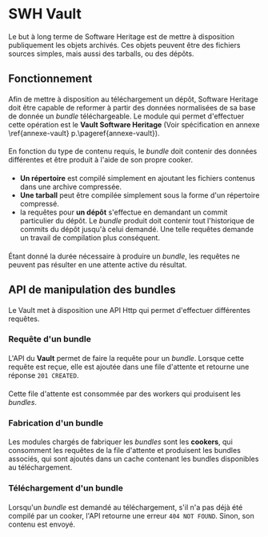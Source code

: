 # SWH Vault

####

Le but à long terme de Software Heritage est de mettre à disposition
publiquement les objets archivés. Ces objets peuvent être des fichiers
sources simples, mais aussi des tarballs, ou des dépôts.

## Fonctionnement

####

Afin de mettre à disposition au téléchargement un dépôt, Software
Heritage doit être capable de reformer à partir des données
normalisées de sa base de donnée un *bundle* téléchargeable. Le module
qui permet d'effectuer cette opération est le **Vault Software
Heritage** (Voir spécification en annexe \ref{annexe-vault}
p.\pageref{annexe-vault}).

####

En fonction du type de contenu requis, le *bundle* doit contenir des
données différentes et être produit à l'aide de son propre cooker.

####

- **Un répertoire** est compilé simplement en ajoutant les fichiers
  contenus dans une archive compressée.
- **Une tarball** peut être compilée simplement sous la forme d'un
  répertoire compressé.
- la requêtes pour **un dépôt** s'effectue en demandant un commit
  particulier du dépôt. Le *bundle* produit doit contenir tout
  l'historique de commits du dépôt jusqu'à celui demandé. Une telle
  requêtes demande un travail de compilation plus conséquent.

####

Étant donné la durée nécessaire à produire un *bundle*, les requêtes
ne peuvent pas résulter en une attente active du résultat.

## API de manipulation des bundles

####

Le Vault met à disposition une API Http qui permet d'effectuer
différentes requêtes.

### Requête d'un bundle

####

L'API du **Vault** permet de faire la requête pour un
*bundle*. Lorsque cette requête est reçue, elle est ajoutée dans une
file d'attente et retourne une réponse `201 CREATED`.

####

Cette file d'attente est consommée par des workers qui produisent les
*bundles*.

### Fabrication d'un bundle

####

Les modules chargés de fabriquer les *bundles* sont les **cookers**,
qui consomment les requêtes de la file d'attente et produisent les
bundles associés, qui sont ajoutés dans un cache contenant les bundles
disponibles au téléchargement.


### Téléchargement d'un bundle

####

Lorsqu'un *bundle* est demandé au téléchargement, s'il n'a pas déjà
été compilé par un cooker, l'API retourne une erreur `404 NOT
FOUND`. Sinon, son contenu est envoyé.
